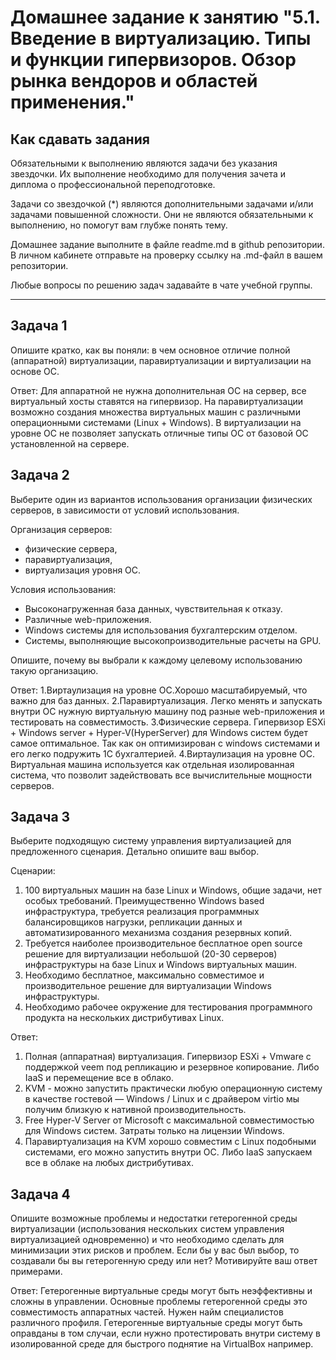 
# Домашнее задание к занятию "5.1. Введение в виртуализацию. Типы и функции гипервизоров. Обзор рынка вендоров и областей применения."


## Как сдавать задания

Обязательными к выполнению являются задачи без указания звездочки. Их выполнение необходимо для получения зачета и диплома о профессиональной переподготовке.

Задачи со звездочкой (*) являются дополнительными задачами и/или задачами повышенной сложности. Они не являются обязательными к выполнению, но помогут вам глубже понять тему.

Домашнее задание выполните в файле readme.md в github репозитории. В личном кабинете отправьте на проверку ссылку на .md-файл в вашем репозитории.

Любые вопросы по решению задач задавайте в чате учебной группы.

---

## Задача 1

Опишите кратко, как вы поняли: в чем основное отличие полной (аппаратной) виртуализации, паравиртуализации и виртуализации на основе ОС.

Ответ:
Для аппаратной не нужна дополнительная ОС на сервер, все виртуальный хосты ставятся на гипервизор.
На паравиртуализации возможно создания множества виртуальных машин с различными операционными системами (Linux + Windows). В виртуализации на уровне ОС не позволяет запускать отличные типы ОС от базовой ОС установленной на сервере.


## Задача 2

Выберите один из вариантов использования организации физических серверов, в зависимости от условий использования.

Организация серверов:
- физические сервера,
- паравиртуализация,
- виртуализация уровня ОС.

Условия использования:
- Высоконагруженная база данных, чувствительная к отказу.
- Различные web-приложения.
- Windows системы для использования бухгалтерским отделом.
- Системы, выполняющие высокопроизводительные расчеты на GPU.

Опишите, почему вы выбрали к каждому целевому использованию такую организацию.

Ответ:
1.Виртаулизация на уровне ОС.Хорошо масштабируемый, что важно для баз данных.
2.Паравиртуализация. Легко менять и запускать внутри ОС нужную виртуальную машину под разные web-приложения и тестировать на совместимость.
3.Физические сервера. Гипервизор ESXi + Windows server + Hyper-V(HyperServer) для Windows систем будет самое оптимальное. Так как он оптимизирован с windows системами и его легко подружить 1С бухгалтерией.
4.Виртаулизация на уровне ОС. Виртуальная машина используется как отдельная изолированная система, что позволит задействовать все вычислительные мощности серверов.


## Задача 3

Выберите подходящую систему управления виртуализацией для предложенного сценария. Детально опишите ваш выбор.

Сценарии:

1. 100 виртуальных машин на базе Linux и Windows, общие задачи, нет особых требований. Преимущественно Windows based инфраструктура, требуется реализация программных балансировщиков нагрузки, репликации данных и автоматизированного механизма создания резервных копий.
2. Требуется наиболее производительное бесплатное open source решение для виртуализации небольшой (20-30 серверов) инфраструктуры на базе Linux и Windows виртуальных машин.
3. Необходимо бесплатное, максимально совместимое и производительное решение для виртуализации Windows инфраструктуры.
4. Необходимо рабочее окружение для тестирования программного продукта на нескольких дистрибутивах Linux.

Ответ:
1. Полная (аппаратная) виртуализация. Гипервизор ESXi + Vmware с поддержкой veem под репликацию и резервное копирование. Либо IaaS и перемещение все в облако.
2. KVM - можно запустить практически любую операционную систему в качестве
гостевой — Windows / Linux и с драйвером virtio мы получим близкую к нативной производительность.
3. Free Hyper-V Server от Microsoft c максимальной совместимостью для Windows систем. Затраты только на лицензии Windows.
4. Паравиртуализация на KVM хорошо совместим с Linux подобными системами, его можно запустить внутри ОС. Либо IaaS запускаем все в облаке на любых дистрибутивах.

## Задача 4

Опишите возможные проблемы и недостатки гетерогенной среды виртуализации (использования нескольких систем управления виртуализацией одновременно) и что необходимо сделать для минимизации этих рисков и проблем. Если бы у вас был выбор, то создавали бы вы гетерогенную среду или нет? Мотивируйте ваш ответ примерами.

Ответ:
Гетерогенные виртуальные среды могут быть неэффективны и сложны в управлении.
Основные проблемы гетерогенной среды это совместимость аппаратных частей. Нужен найм специалистов различного профиля.
Гетерогенные виртуальные среды могут быть оправданы в том случаи, если нужно протестировать внутри систему в изолированной среде для быстрого поднятие на VirtualBox например.
